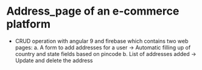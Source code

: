 # Address_page of an e-commerce platform

- CRUD operation with angular 9 and firebase which contains two web pages: 
  a. A form to add addresses for a user -> Automatic filling up of country and state fields based on pincode
  b. List of addresses added -> Update and delete the address
